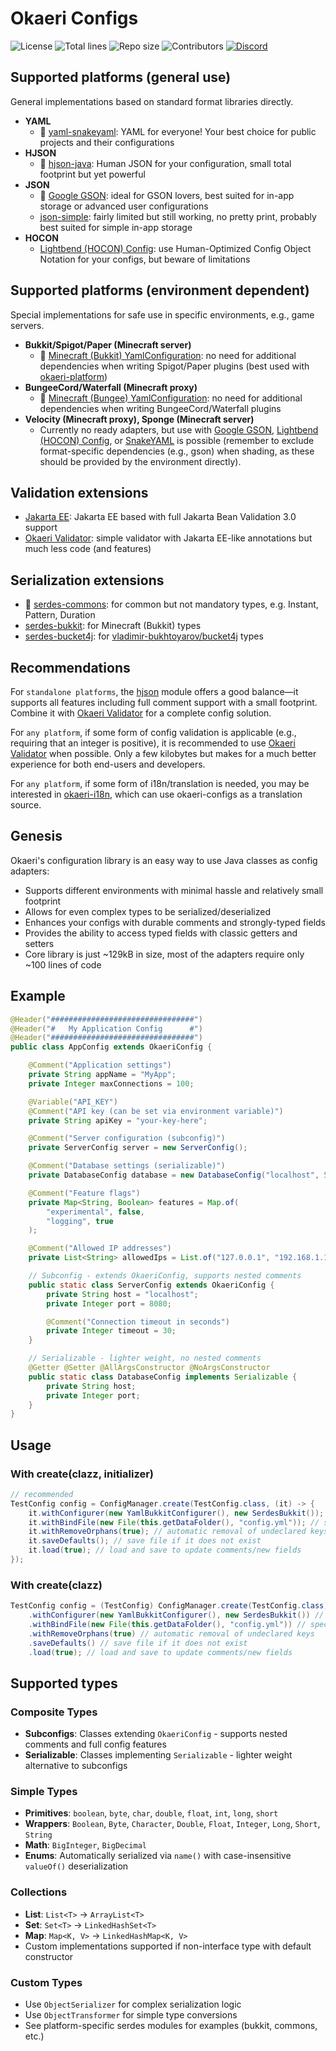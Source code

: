 # Okaeri Configs

![License](https://img.shields.io/github/license/OkaeriPoland/okaeri-configs)
![Total lines](https://img.shields.io/tokei/lines/github/OkaeriPoland/okaeri-configs)
![Repo size](https://img.shields.io/github/repo-size/OkaeriPoland/okaeri-configs)
![Contributors](https://img.shields.io/github/contributors/OkaeriPoland/okaeri-configs)
[![Discord](https://img.shields.io/discord/589089838200913930)](https://discord.gg/hASN5eX)

## Supported platforms (general use)

General implementations based on standard format libraries directly.

- **YAML**
    - 🌟 [yaml-snakeyaml](https://github.com/OkaeriPoland/okaeri-configs/tree/master/yaml-snakeyaml): YAML for everyone! Your best choice for public projects and their configurations
- **HJSON**
    - 🌟 [hjson-java](https://github.com/OkaeriPoland/okaeri-configs/tree/master/hjson): Human JSON for your configuration, small total footprint but yet powerful
- **JSON**
    - 🌟 [Google GSON](https://github.com/OkaeriPoland/okaeri-configs/tree/master/json-gson): ideal for GSON lovers, best suited for in-app storage or advanced user configurations
    - [json-simple](https://github.com/OkaeriPoland/okaeri-configs/tree/master/json-simple): fairly limited but still working, no pretty print, probably best suited for simple in-app storage
- **HOCON**
    - [Lightbend (HOCON) Config](https://github.com/OkaeriPoland/okaeri-configs/tree/master/hocon-lightbend): use Human-Optimized Config Object Notation for your configs, but beware of limitations

## Supported platforms (environment dependent)

Special implementations for safe use in specific environments, e.g., game servers.

- **Bukkit/Spigot/Paper (Minecraft server)**
    - 🌟 [Minecraft (Bukkit) YamlConfiguration](https://github.com/OkaeriPoland/okaeri-configs/tree/master/yaml-bukkit): no need for additional dependencies when writing Spigot/Paper plugins
      (best used with [okaeri-platform](https://github.com/OkaeriPoland/okaeri-platform))
- **BungeeCord/Waterfall (Minecraft proxy)**
    - 🌟 [Minecraft (Bungee) YamlConfiguration](https://github.com/OkaeriPoland/okaeri-configs/tree/master/yaml-bungee): no need for additional dependencies when writing BungeeCord/Waterfall plugins
- **Velocity (Minecraft proxy), Sponge (Minecraft server)**
    - Currently no ready adapters, but use with [Google GSON](https://github.com/OkaeriPoland/okaeri-configs/tree/master/json-gson),
      [Lightbend (HOCON) Config](https://github.com/OkaeriPoland/okaeri-configs/tree/master/hocon-lightbend), or [SnakeYAML](https://github.com/OkaeriPoland/okaeri-configs/tree/master/yaml-snakeyaml)
      is possible (remember to exclude format-specific dependencies (e.g., gson) when shading, as these should be provided by the environment directly).

## Validation extensions

- [Jakarta EE](https://github.com/OkaeriPoland/okaeri-configs/tree/master/validator-jakartaee): Jakarta EE based with full Jakarta Bean Validation 3.0 support
- [Okaeri Validator](https://github.com/OkaeriPoland/okaeri-configs/tree/master/validator-okaeri): simple validator with Jakarta EE-like annotations but much less code (and features)

## Serialization extensions

- 🌟 [serdes-commons](https://github.com/OkaeriPoland/okaeri-configs/tree/master/serdes-commons): for common but not mandatory types, e.g. Instant, Pattern, Duration
- [serdes-bukkit](https://github.com/OkaeriPoland/okaeri-configs/tree/master/serdes-bukkit): for Minecraft (Bukkit) types
- [serdes-bucket4j](https://github.com/OkaeriPoland/okaeri-configs/tree/master/serdes-bucket4j): for [vladimir-bukhtoyarov/bucket4j](https://github.com/vladimir-bukhtoyarov/bucket4j) types

## Recommendations

For `standalone platforms`, the [hjson](https://github.com/OkaeriPoland/okaeri-configs/tree/master/hjson) module offers a good balance—it supports all features including full comment support with a small footprint.
Combine it with [Okaeri Validator](https://github.com/OkaeriPoland/okaeri-configs/tree/master/validator-okaeri) for a complete config solution.

For `any platform`, if some form of config validation is applicable (e.g., requiring that an integer is positive), it is recommended to use [Okaeri Validator](https://github.com/OkaeriPoland/okaeri-configs/tree/master/validator-okaeri) when possible.
Only a few kilobytes but makes for a much better experience for both end-users and developers.

For `any platform`, if some form of i18n/translation is needed, you may be interested in [okaeri-i18n](https://github.com/OkaeriPoland/okaeri-i18n), which can use okaeri-configs as a translation source.

## Genesis

Okaeri's configuration library is an easy way to use Java classes as config adapters:

- Supports different environments with minimal hassle and relatively small footprint
- Allows for even complex types to be serialized/deserialized
- Enhances your configs with durable comments and strongly-typed fields
- Provides the ability to access typed fields with classic getters and setters
- Core library is just ~129kB in size, most of the adapters require only ~100 lines of code

## Example

```java
@Header("################################")
@Header("#   My Application Config      #")
@Header("################################")
public class AppConfig extends OkaeriConfig {

    @Comment("Application settings")
    private String appName = "MyApp";
    private Integer maxConnections = 100;

    @Variable("API_KEY")
    @Comment("API key (can be set via environment variable)")
    private String apiKey = "your-key-here";

    @Comment("Server configuration (subconfig)")
    private ServerConfig server = new ServerConfig();

    @Comment("Database settings (serializable)")
    private DatabaseConfig database = new DatabaseConfig("localhost", 5432);

    @Comment("Feature flags")
    private Map<String, Boolean> features = Map.of(
        "experimental", false,
        "logging", true
    );

    @Comment("Allowed IP addresses")
    private List<String> allowedIps = List.of("127.0.0.1", "192.168.1.1");

    // Subconfig - extends OkaeriConfig, supports nested comments
    public static class ServerConfig extends OkaeriConfig {
        private String host = "localhost";
        private Integer port = 8080;

        @Comment("Connection timeout in seconds")
        private Integer timeout = 30;
    }

    // Serializable - lighter weight, no nested comments
    @Getter @Setter @AllArgsConstructor @NoArgsConstructor
    public static class DatabaseConfig implements Serializable {
        private String host;
        private Integer port;
    }
}
```

## Usage

### With create(clazz, initializer)

```java
// recommended
TestConfig config = ConfigManager.create(TestConfig.class, (it) -> {
    it.withConfigurer(new YamlBukkitConfigurer(), new SerdesBukkit()); // specify configurer implementation, optionally additional serdes packages
    it.withBindFile(new File(this.getDataFolder(), "config.yml")); // specify Path, File or pathname
    it.withRemoveOrphans(true); // automatic removal of undeclared keys
    it.saveDefaults(); // save file if it does not exist
    it.load(true); // load and save to update comments/new fields 
});
```

### With create(clazz)

```java
TestConfig config = (TestConfig) ConfigManager.create(TestConfig.class)
    .withConfigurer(new YamlBukkitConfigurer(), new SerdesBukkit()) // specify configurer implementation, optionally additional serdes packages
    .withBindFile(new File(this.getDataFolder(), "config.yml")) // specify Path, File or pathname
    .withRemoveOrphans(true) // automatic removal of undeclared keys
    .saveDefaults() // save file if it does not exist
    .load(true); // load and save to update comments/new fields
```

## Supported types

### Composite Types
- **Subconfigs**: Classes extending `OkaeriConfig` - supports nested comments and full config features
- **Serializable**: Classes implementing `Serializable` - lighter weight alternative to subconfigs

### Simple Types
- **Primitives**: `boolean`, `byte`, `char`, `double`, `float`, `int`, `long`, `short`
- **Wrappers**: `Boolean`, `Byte`, `Character`, `Double`, `Float`, `Integer`, `Long`, `Short`, `String`
- **Math**: `BigInteger`, `BigDecimal`
- **Enums**: Automatically serialized via `name()` with case-insensitive `valueOf()` deserialization

### Collections
- **List**: `List<T>` → `ArrayList<T>`
- **Set**: `Set<T>` → `LinkedHashSet<T>`
- **Map**: `Map<K, V>` → `LinkedHashMap<K, V>`
- Custom implementations supported if non-interface type with default constructor

### Custom Types
- Use `ObjectSerializer` for complex serialization logic
- Use `ObjectTransformer` for simple type conversions
- See platform-specific serdes modules for examples (bukkit, commons, etc.)

